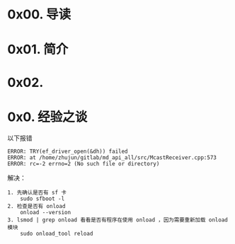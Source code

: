 # 0x00. 导读

# 0x01. 简介

# 0x02.

# 0x0. 经验之谈

以下报错
```
ERROR: TRY(ef_driver_open(&dh)) failed
ERROR: at /home/zhujun/gitlab/md_api_all/src/McastReceiver.cpp:573
ERROR: rc=-2 errno=2 (No such file or directory)
```

解决：
```
1. 先确认是否有 sf 卡
    sudo sfboot -l
2. 检查是否有 onload
    onload --version
3. lsmod | grep onload 看看是否有程序在使用 onload ，因为需要重新加载 onload 模块
    sudo onload_tool reload
```